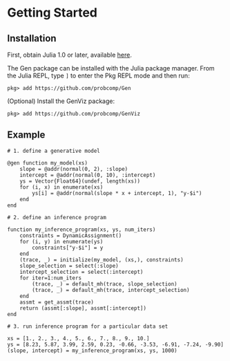 # Getting Started

## Installation

First, obtain Julia 1.0 or later, available [here](https://julialang.org/downloads/).

The Gen package can be installed with the Julia package manager. From the Julia REPL, type `]` to enter the Pkg REPL mode and then run:
```
pkg> add https://github.com/probcomp/Gen
```

(Optional) Install the GenViz package:
```
pkg> add https://github.com/probcomp/GenViz
```

## Example

```jldoctest
# 1. define a generative model

@gen function my_model(xs)
    slope = @addr(normal(0, 2), :slope)
    intercept = @addr(normal(0, 10), :intercept)
    ys = Vector{Float64}(undef, length(xs))
    for (i, x) in enumerate(xs)
        ys[i] = @addr(normal(slope * x + intercept, 1), "y-$i")
    end
end

# 2. define an inference program

function my_inference_program(xs, ys, num_iters)
    constraints = DynamicAssignment()
    for (i, y) in enumerate(ys)
        constraints["y-$i"] = y
    end
    (trace, _) = initialize(my_model, (xs,), constraints)
    slope_selection = select(:slope)
    intercept_selection = select(:intercept)
    for iter=1:num_iters
        (trace, _) = default_mh(trace, slope_selection)
        (trace, _) = default_mh(trace, intercept_selection)
    end
    assmt = get_assmt(trace)
    return (assmt[:slope], assmt[:intercept])
end

# 3. run inference program for a particular data set

xs = [1., 2., 3., 4., 5., 6., 7., 8., 9., 10.]
ys = [8.23, 5.87, 3.99, 2.59, 0.23, -0.66, -3.53, -6.91, -7.24, -9.90]
(slope, intercept) = my_inference_program(xs, ys, 1000)
```
